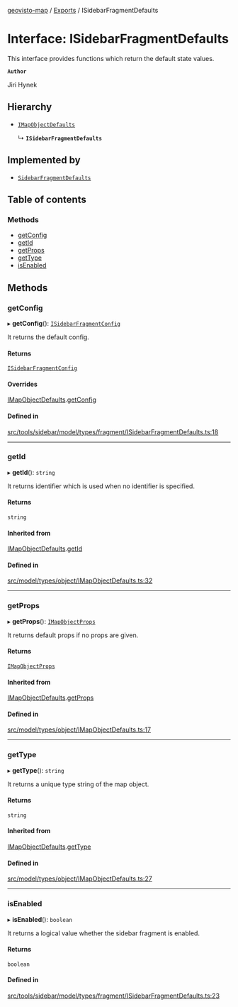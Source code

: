 [geovisto-map](../README.md) / [Exports](../modules.md) / ISidebarFragmentDefaults

# Interface: ISidebarFragmentDefaults

This interface provides functions which return the default state values.

**`Author`**

Jiri Hynek

## Hierarchy

- [`IMapObjectDefaults`](IMapObjectDefaults.md)

  ↳ **`ISidebarFragmentDefaults`**

## Implemented by

- [`SidebarFragmentDefaults`](../classes/SidebarFragmentDefaults.md)

## Table of contents

### Methods

- [getConfig](ISidebarFragmentDefaults.md#getconfig)
- [getId](ISidebarFragmentDefaults.md#getid)
- [getProps](ISidebarFragmentDefaults.md#getprops)
- [getType](ISidebarFragmentDefaults.md#gettype)
- [isEnabled](ISidebarFragmentDefaults.md#isenabled)

## Methods

### getConfig

▸ **getConfig**(): [`ISidebarFragmentConfig`](../modules.md#isidebarfragmentconfig)

It returns the default config.

#### Returns

[`ISidebarFragmentConfig`](../modules.md#isidebarfragmentconfig)

#### Overrides

[IMapObjectDefaults](IMapObjectDefaults.md).[getConfig](IMapObjectDefaults.md#getconfig)

#### Defined in

[src/tools/sidebar/model/types/fragment/ISidebarFragmentDefaults.ts:18](https://github.com/geovisto/geovisto-map/blob/e22d774889dbc28cc1ec62933ecf6bab6690f172/src/tools/sidebar/model/types/fragment/ISidebarFragmentDefaults.ts#L18)

___

### getId

▸ **getId**(): `string`

It returns identifier which is used when no identifier is specified.

#### Returns

`string`

#### Inherited from

[IMapObjectDefaults](IMapObjectDefaults.md).[getId](IMapObjectDefaults.md#getid)

#### Defined in

[src/model/types/object/IMapObjectDefaults.ts:32](https://github.com/geovisto/geovisto-map/blob/e22d774889dbc28cc1ec62933ecf6bab6690f172/src/model/types/object/IMapObjectDefaults.ts#L32)

___

### getProps

▸ **getProps**(): [`IMapObjectProps`](../modules.md#imapobjectprops)

It returns default props if no props are given.

#### Returns

[`IMapObjectProps`](../modules.md#imapobjectprops)

#### Inherited from

[IMapObjectDefaults](IMapObjectDefaults.md).[getProps](IMapObjectDefaults.md#getprops)

#### Defined in

[src/model/types/object/IMapObjectDefaults.ts:17](https://github.com/geovisto/geovisto-map/blob/e22d774889dbc28cc1ec62933ecf6bab6690f172/src/model/types/object/IMapObjectDefaults.ts#L17)

___

### getType

▸ **getType**(): `string`

It returns a unique type string of the map object.

#### Returns

`string`

#### Inherited from

[IMapObjectDefaults](IMapObjectDefaults.md).[getType](IMapObjectDefaults.md#gettype)

#### Defined in

[src/model/types/object/IMapObjectDefaults.ts:27](https://github.com/geovisto/geovisto-map/blob/e22d774889dbc28cc1ec62933ecf6bab6690f172/src/model/types/object/IMapObjectDefaults.ts#L27)

___

### isEnabled

▸ **isEnabled**(): `boolean`

It returns a logical value whether the sidebar fragment is enabled.

#### Returns

`boolean`

#### Defined in

[src/tools/sidebar/model/types/fragment/ISidebarFragmentDefaults.ts:23](https://github.com/geovisto/geovisto-map/blob/e22d774889dbc28cc1ec62933ecf6bab6690f172/src/tools/sidebar/model/types/fragment/ISidebarFragmentDefaults.ts#L23)
